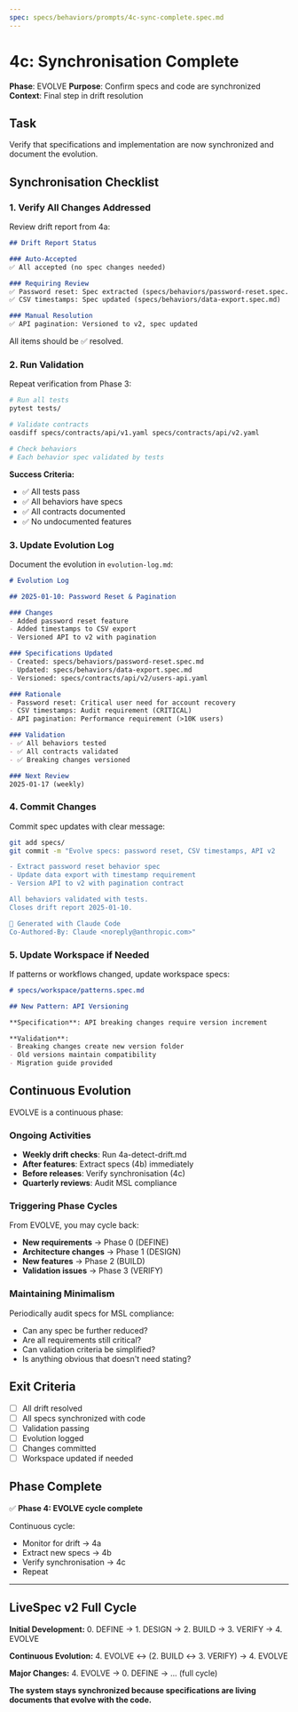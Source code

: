```yaml
---
spec: specs/behaviors/prompts/4c-sync-complete.spec.md
---
```


# 4c: Synchronisation Complete

**Phase**: EVOLVE
**Purpose**: Confirm specs and code are synchronized
**Context**: Final step in drift resolution

## Task

Verify that specifications and implementation are now synchronized and document the evolution.

## Synchronisation Checklist

### 1. Verify All Changes Addressed

Review drift report from 4a:
```markdown
## Drift Report Status

### Auto-Accepted
✅ All accepted (no spec changes needed)

### Requiring Review
✅ Password reset: Spec extracted (specs/behaviors/password-reset.spec.md)
✅ CSV timestamps: Spec updated (specs/behaviors/data-export.spec.md)

### Manual Resolution
✅ API pagination: Versioned to v2, spec updated
```

All items should be ✅ resolved.

### 2. Run Validation

Repeat verification from Phase 3:
```bash
# Run all tests
pytest tests/

# Validate contracts
oasdiff specs/contracts/api/v1.yaml specs/contracts/api/v2.yaml

# Check behaviors
# Each behavior spec validated by tests
```

**Success Criteria:**
- ✅ All tests pass
- ✅ All behaviors have specs
- ✅ All contracts documented
- ✅ No undocumented features

### 3. Update Evolution Log

Document the evolution in `evolution-log.md`:

```markdown
# Evolution Log

## 2025-01-10: Password Reset & Pagination

### Changes
- Added password reset feature
- Added timestamps to CSV export
- Versioned API to v2 with pagination

### Specifications Updated
- Created: specs/behaviors/password-reset.spec.md
- Updated: specs/behaviors/data-export.spec.md
- Versioned: specs/contracts/api/v2/users-api.yaml

### Rationale
- Password reset: Critical user need for account recovery
- CSV timestamps: Audit requirement (CRITICAL)
- API pagination: Performance requirement (>10K users)

### Validation
- ✅ All behaviors tested
- ✅ All contracts validated
- ✅ Breaking changes versioned

### Next Review
2025-01-17 (weekly)
```

### 4. Commit Changes

Commit spec updates with clear message:

```bash
git add specs/
git commit -m "Evolve specs: password reset, CSV timestamps, API v2

- Extract password reset behavior spec
- Update data export with timestamp requirement
- Version API to v2 with pagination contract

All behaviors validated with tests.
Closes drift report 2025-01-10.

🤖 Generated with Claude Code
Co-Authored-By: Claude <noreply@anthropic.com>"
```

### 5. Update Workspace if Needed

If patterns or workflows changed, update workspace specs:

```markdown
# specs/workspace/patterns.spec.md

## New Pattern: API Versioning

**Specification**: API breaking changes require version increment

**Validation**:
- Breaking changes create new version folder
- Old versions maintain compatibility
- Migration guide provided
```

## Continuous Evolution

EVOLVE is a continuous phase:

### Ongoing Activities
- **Weekly drift checks**: Run 4a-detect-drift.md
- **After features**: Extract specs (4b) immediately
- **Before releases**: Verify synchronisation (4c)
- **Quarterly reviews**: Audit MSL compliance

### Triggering Phase Cycles

From EVOLVE, you may cycle back:
- **New requirements** → Phase 0 (DEFINE)
- **Architecture changes** → Phase 1 (DESIGN)
- **New features** → Phase 2 (BUILD)
- **Validation issues** → Phase 3 (VERIFY)

### Maintaining Minimalism

Periodically audit specs for MSL compliance:
- Can any spec be further reduced?
- Are all requirements still critical?
- Can validation criteria be simplified?
- Is anything obvious that doesn't need stating?

## Exit Criteria

- [ ] All drift resolved
- [ ] All specs synchronized with code
- [ ] Validation passing
- [ ] Evolution logged
- [ ] Changes committed
- [ ] Workspace updated if needed

## Phase Complete

✅ **Phase 4: EVOLVE cycle complete**

Continuous cycle:
- Monitor for drift → 4a
- Extract new specs → 4b
- Verify synchronisation → 4c
- Repeat

---

## LiveSpec v2 Full Cycle

**Initial Development:**
0. DEFINE → 1. DESIGN → 2. BUILD → 3. VERIFY → 4. EVOLVE

**Continuous Evolution:**
4. EVOLVE ↔ (2. BUILD ↔ 3. VERIFY) → 4. EVOLVE

**Major Changes:**
4. EVOLVE → 0. DEFINE → ... (full cycle)

**The system stays synchronized because specifications are living documents that evolve with the code.**

